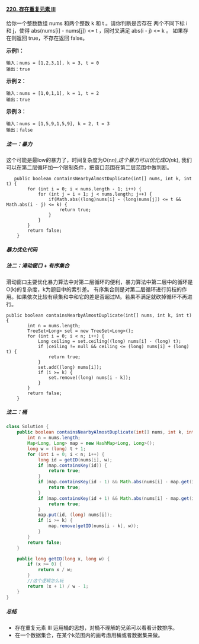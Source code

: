 #### [220. 存在重复元素 III](https://leetcode-cn.com/problems/contains-duplicate-iii/)
给你一个整数数组 nums 和两个整数 k 和 t 。请你判断是否存在 两个不同下标 i 和 j，使得 abs(nums[i] - nums[j]) <= t ，同时又满足 abs(i - j) <= k 。
如果存在则返回 true，不存在返回 false。

**示例1：**

```
输入：nums = [1,2,3,1], k = 3, t = 0
输出：true
```

**示例 2：**

```
输入：nums = [1,0,1,1], k = 1, t = 2
输出：true
```

**示例 3：**

```
输入：nums = [1,5,9,1,5,9], k = 2, t = 3
输出：false
```
##### 法一：暴力
这个可能是最low的暴力了，时间复杂度为O(n*n),这个暴力可以优化成O(n*k),
我们可以在第二层循环加一个限制条件，把窗口范围在第二层范围中做判断。
```
   public boolean containsNearbyAlmostDuplicate(int[] nums, int k, int t) {
        for (int i = 0; i < nums.length - 1; i++) {
            for (int j = i + 1; j < nums.length; j++) {
                if(Math.abs((long)nums[i] - (long)nums[j]) <= t && Math.abs(i - j) <= k) {
                    return true;
                }
            }
        }
        return false;
    }
```

##### 暴力优化代码

##### 法二：滑动窗口 + 有序集合
滑动窗口主要优化暴力算法中对第二层循环的便利，暴力算法中第二层中的循环是O(k)的复杂度，k为题目中的索引差。
有序集合则是对第二层循环进行剪枝的作用。如果依次比较有续集和中和它的差是否超过M。若果不满足就砍掉循环不再进行。
```aidl
public boolean containsNearbyAlmostDuplicate(int[] nums, int k, int t) {
        int n = nums.length;
        TreeSet<Long> set = new TreeSet<Long>();
        for (int i = 0; i < n; i++) {
            Long ceiling = set.ceiling((long) nums[i] - (long) t);
            if (ceiling != null && ceiling <= (long) nums[i] + (long) t) {
                return true;
            }
            set.add((long) nums[i]);
            if (i >= k) {
                set.remove((long) nums[i - k]);
            }
        }
        return false;
    }

```


##### 法二：桶

```java
class Solution {
    public boolean containsNearbyAlmostDuplicate(int[] nums, int k, int t) {
        int n = nums.length;
        Map<Long, Long> map = new HashMap<Long, Long>();
        long w = (long) t + 1;
        for (int i = 0; i < n; i++) {
            long id = getID(nums[i], w);
            if (map.containsKey(id)) {
                return true;
            }
            if (map.containsKey(id - 1) && Math.abs(nums[i] - map.get(id - 1)) < w) {
                return true;
            }
            if (map.containsKey(id + 1) && Math.abs(nums[i] - map.get(id + 1)) < w) {
                return true;
            }
            map.put(id, (long) nums[i]);
            if (i >= k) {
                map.remove(getID(nums[i - k], w));
            }
        }
        return false;
    }

    public long getID(long x, long w) {
        if (x >= 0) {
            return x / w;
        }
        //这个逻辑怎么玩
        return (x + 1) / w - 1;
    }
}
```





##### 总结
- 存在重复元素 III 运用桶的思想，对桶不理解的兄弟可以看看计数排序。
- 在一个数据集合，在某个k范围内的画考虑用桶或者数据集来做。


